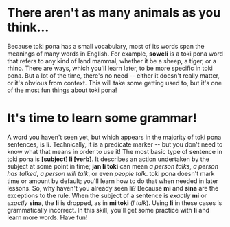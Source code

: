 # There aren't as many animals as you think...

Because toki pona has a small vocabulary, most of its words span the meanings of
many words in English. For example, __soweli__ is a toki pona word that refers to
any kind of land mammal, whether it be a sheep, a tiger, or a rhino.
There are ways, which you'll learn later, to be more specific in toki pona. But
a lot of the time, there's no need -- either it doesn't really matter, or it's
obvious from context. This will take some getting used to, but it's one of the
most fun things about toki pona!

# It's time to learn some grammar!

A word you haven't seen yet, but which appears in the majority of toki pona sentences,
is __li__. Technically, it is a predicate marker -- but you don't need to know
what that means in order to use it!
The most basic type of sentence in toki pona is __\[subject\] li \[verb\]__. It describes
an action undertaken by the subject at some point in time; __jan li toki__ can mean
_a person talks_, _a person has talked_, _a person will talk_, or even _people talk_.
toki pona doesn't mark time or amount by default; you'll learn how to do that when
needed in later lessons.
So, why haven't you already seen __li__? Because __mi__ and __sina__ are the exceptions
to the rule. When the subject of a sentence is _exactly_ __mi__ or _exactly_ __sina__,
the __li__ is dropped, as in __mi toki__ (_I talk_). Using __li__ in these cases
is grammatically incorrect.
In this skill, you'll get some practice with __li__ and learn more words. Have fun!